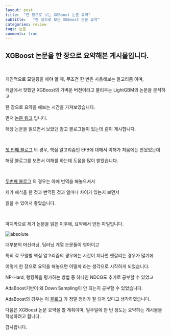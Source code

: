 ```yaml
---
layout: post
title:  "한 장으로 보는 XGBoost 논문 요약"
subtitle:   "한 장으로 보는 XGBoost 논문 요약"
categories: review
tags: 논문
comments: true
---
```


## XGBoost 논문을 한 장으로 요약해본 게시물입니다.

<br/>

개인적으로 모델링을 해야 할 때, 무조건 한 번은 사용해보는 알고리즘 이며,

캐글에서 핫했던 XGBoost의 가벼운 버전이라고 불리우는 LightGBM의 논문을 분석하고

한 장으로 요약을 해보는 시간을 가져보았습니다.

먼저 [논문 링크](https://papers.nips.cc/paper/2017/file/6449f44a102fde848669bdd9eb6b76fa-Paper.pdf) 입니다.

해당 논문을 읽으면서 보았던 참고 블로그들이 있는데 같이 게시합니다.

<br/>

[첫 번째 블로그](https://greeksharifa.github.io/machine_learning/2019/12/09/Light-GBM/) 의 경우, 핵심 알고리즘인 EFB에 대해서 이해가 처음에는 안됬었는데

해당 블로그를 보면서 이해를 하는데 도움을 많이 받았습니다.

<br/>

[두번째 블로그](https://aldente0630.github.io/data-science/2018/06/29/highly-efficient-gbdt.html) 의 경우는 아예 번역을 해놓으셔서 

제가 해석을 한 것과 번역된 것과 얼마나 차이가 있는지 보면서

읽을 수 있어서 좋았습니다.

<br/>

마지막으로 제가 논문을 읽은 이후에, 요약해서 만든 파일입니다.

<img data-action="zoom" src='{{ "/assets/img/one_picture/lgbm/한장lgbm.jpg" | relative_url }}' alt='absolute'>

대부분의 머신러닝, 딥러닝 계열 논문들이 영어이고

특히 각 모델별 핵심 알고리즘의 경우에는 시간이 지나면 헷갈리는 경우가 많기에

이렇게 한 장으로 요약을 해놓으면 어떨까 라는 생각으로 시작하게 되었습니다.

NP-Hard, 랭킹쪽을 평가하는 방법 중 하나인 NDCG도 추가로 공부할 수 있었고

AdaBoost기반이 왜 Down Sampling이 안 되는지 공부할 수 있었습니다.

AdaBoost의 경우는 이 [블로그](https://bkshin.tistory.com/entry/%EB%A8%B8%EC%8B%A0%EB%9F%AC%EB%8B%9D-14-AdaBoost) 가 정말 정리가 잘 되어 있다고 생각하였습니다.

다음은 XGBoost 논문 요약을 할 계획이며, 일주일에 한 번 정도는 요약하는 게시물을 작성하려고 합니다.

감사합니다.
